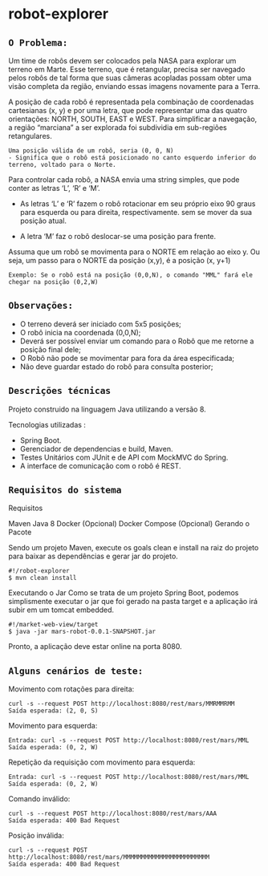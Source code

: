 # robot-explorer 

## `O Problema:`


Um time de robôs devem ser colocados pela NASA para explorar um terreno em Marte. Esse terreno, que é retangular, 
precisa ser navegado pelos robôs de tal forma que suas câmeras acopladas possam obter uma visão completa da região, 
enviando essas imagens novamente para a Terra.

A posição de cada robô é representada pela combinação de coordenadas cartesianas (x, y) e por uma letra, que pode 
representar uma das quatro orientações: NORTH, SOUTH, EAST e WEST. Para simplificar a navegação, a região “marciana” a 
ser explorada foi subdividia em sub-regiões retangulares. 

    Uma posição válida de um robô, seria (0, 0, N)
    - Significa que o robô está posicionado no canto esquerdo inferior do terreno, voltado para o Norte.
     
Para controlar cada robô, a NASA envia uma string simples, que pode conter as letras ‘L’, ‘R’ e ‘M’. 

-   As letras ‘L’ e ‘R’ fazem o robô rotacionar em seu próprio eixo 90 graus para esquerda ou para direita, 
respectivamente. sem se mover da sua posição atual. 

-   A letra ‘M’ faz o robô deslocar-se uma posição para frente.

Assuma que um robô se movimenta para o NORTE em relação ao eixo y. 
Ou seja, um passo para o NORTE da posição (x,y), é a posição (x, y+1)

    Exemplo: Se o robô está na posição (0,0,N), o comando "MML" fará ele chegar na posição (0,2,W)
    
## `Observações:`

 - O terreno deverá ser iniciado com 5x5 posições;
 - O robô inicia na coordenada (0,0,N);
 - Deverá ser possível enviar um comando para o Robô que me retorne a posição final dele;
 - O Robô não pode se movimentar para fora da área especificada;
 - Não deve guardar estado do robô para consulta posterior;

## `Descrições técnicas`

Projeto construido na linguagem Java utilizando a versão 8. 

Tecnologias utilizadas :

 - Spring Boot.
 - Gerenciador de dependencias e build, Maven.
 - Testes Unitários com JUnit e de API com MockMVC do Spring. 
 - A interface de comunicação com o robô é REST.

## `Requisitos do sistema`

Requisitos

Maven
Java 8
Docker (Opcional)
Docker Compose (Opcional)
Gerando o Pacote

Sendo um projeto Maven, execute os goals clean e install na raiz do projeto para baixar as dependências e gerar jar do projeto.

    #!/robot-explorer
    $ mvn clean install

Executando o Jar
Como se trata de um projeto Spring Boot, podemos simplismente executar o jar que foi gerado na pasta target e a 
aplicação irá subir em um tomcat embedded.

    #!/market-web-view/target
    $ java -jar mars-robot-0.0.1-SNAPSHOT.jar

Pronto, a aplicação deve estar online na porta 8080.

## `Alguns cenários de teste:`

Movimento com rotações para direita:

    curl -s --request POST http://localhost:8080/rest/mars/MMRMMRMM
    Saída esperada: (2, 0, S)

Movimento para esquerda:

    Entrada: curl -s --request POST http://localhost:8080/rest/mars/MML
    Saída esperada: (0, 2, W)
    
Repetição da requisição com movimento para esquerda:

    Entrada: curl -s --request POST http://localhost:8080/rest/mars/MML
    Saída esperada: (0, 2, W)
    
Comando inválido:
    
    curl -s --request POST http://localhost:8080/rest/mars/AAA
    Saída esperada: 400 Bad Request

Posição inválida:
    
    curl -s --request POST http://localhost:8080/rest/mars/MMMMMMMMMMMMMMMMMMMMMMMM
    Saída esperada: 400 Bad Request
